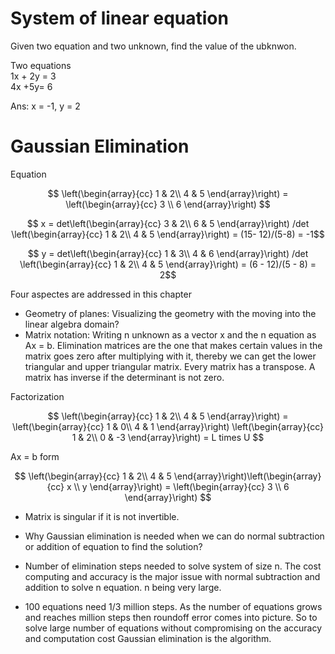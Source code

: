 # System of linear equation

Given two equation and two unknown, find the value of the ubknwon.

Two equations <br>
1x + 2y = 3 <br>
4x +5y= 6 <br>

Ans: x = -1, y = 2

# Gaussian Elimination

Equation

$$
\left(\begin{array}{cc} 
1 & 2\\
4 & 5
\end{array}\right) =
\left(\begin{array}{cc} 
3 \\ 
6 
\end{array}\right)
$$

$$ x = 
det\left(\begin{array}{cc} 
3 & 2\\
6 & 5
\end{array}\right) /det \left(\begin{array}{cc} 
1 & 2\\
4 & 5
\end{array}\right) = (15- 12)/(5-8) = -1$$

$$ y = 
det\left(\begin{array}{cc} 
1 & 3\\
4 & 6
\end{array}\right) /det \left(\begin{array}{cc} 
1 & 2\\
4 & 5
\end{array}\right) = (6 - 12)/(5 - 8) = 2$$

Four aspectes are addressed in this chapter

- Geometry of planes: Visualizing the geometry with the moving into the linear algebra domain?
- Matrix notation: Writing n unknown as a vector x and the n equation as Ax = b. Elimination matrices are the one that makes certain values in the matrix goes zero after multiplying with it, thereby we can get the lower triangular and upper triangular matrix. Every matrix has a transpose. A matrix has inverse if the determinant is not zero. 

Factorization

$$
\left(\begin{array}{cc} 
1 & 2\\
4 & 5
\end{array}\right) =
\left(\begin{array}{cc} 
1 & 0\\ 
4 & 1
\end{array}\right)
\left(\begin{array}{cc} 
1 & 2\\ 
0 & -3
\end{array}\right) = L times U
$$

Ax = b form

$$
\left(\begin{array}{cc} 
1 & 2\\
4 & 5
\end{array}\right)\left(\begin{array}{cc} 
x \\ 
y 
\end{array}\right) =
\left(\begin{array}{cc} 
3 \\ 
6 
\end{array}\right)
$$

- Matrix is singular if it is not invertible.

- Why Gaussian elimination is needed when we can do normal subtraction or addition of equation to find the solution?

- Number of elimination steps needed to solve system of size n. The cost computing and accuracy is the major issue with normal subtraction and addition to solve n equation. n being very large. 
- 100 equations need 1/3 million steps. As the number of equations grows and reaches million steps then roundoff error comes into picture. So to solve large number of equations without compromising on the accuracy and computation cost Gaussian elimination is the algorithm. 


